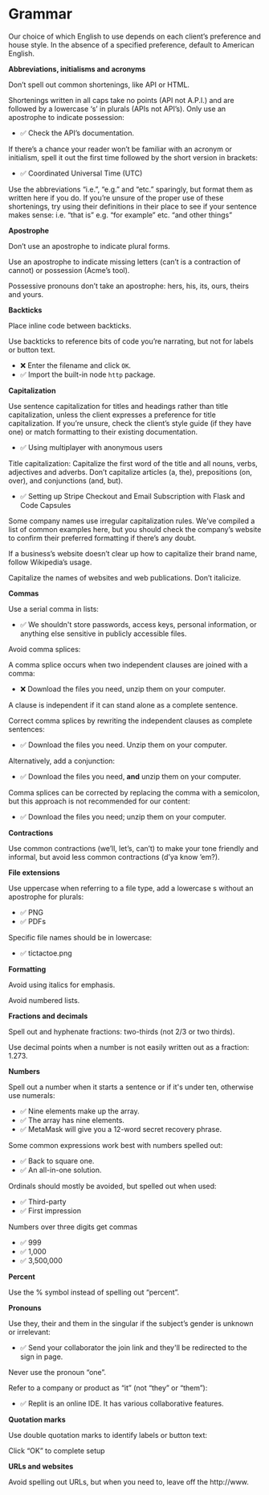 # Grammar

Our choice of which English to use depends on each client’s preference and house style. In the absence of a specified preference, default to American English.

**Abbreviations, initialisms and acronyms**

Don’t spell out common shortenings, like API or HTML.

Shortenings written in all caps take no points (API not A.P.I.) and are followed by a lowercase ‘s’ in plurals (APIs not API’s). Only use an apostrophe to indicate possession:

*  ✅ Check the API’s documentation.

If there’s a chance your reader won’t be familiar with an acronym or initialism, spell it out the first time followed by the short version in brackets:

* ✅ Coordinated Universal Time (UTC)

Use the abbreviations “i.e.”, “e.g.” and “etc.” sparingly, but format them as written here if you do. If you’re unsure of the proper use of these shortenings, try using their definitions in their place to see if your sentence makes sense:
i.e. “that is”
e.g. “for example”
etc. “and other things”

**Apostrophe**

Don’t use an apostrophe to indicate plural forms.

Use an apostrophe to indicate missing letters (can’t is a contraction of cannot) or possession (Acme’s tool).

Possessive pronouns don’t take an apostrophe: hers, his, its, ours, theirs and yours.

**Backticks**

Place inline code between backticks.

Use backticks to reference bits of code you’re narrating, but not for labels or button text.

*  ❌ Enter the filename and click `OK`.
*  ✅ Import the built-in node `http` package.

**Capitalization**

Use sentence capitalization for titles and headings rather than title capitalization, unless the client expresses a preference for title capitalization. If you’re unsure, check the client’s style guide (if they have one) or match formatting to their existing documentation.

*  ✅ Using multiplayer with anonymous users

Title capitalization: Capitalize the first word of the title and all nouns, verbs, adjectives and adverbs. Don’t capitalize articles (a, the), prepositions (on, over), and conjunctions (and, but).

*  ✅ Setting up Stripe Checkout and Email Subscription with Flask and Code Capsules

Some company names use irregular capitalization rules. We’ve compiled a list of common examples here, but you should check the company’s website to confirm their preferred formatting if there’s any doubt.

If a business’s website doesn’t clear up how to capitalize their brand name, follow Wikipedia’s usage.

Capitalize the names of websites and web publications. Don’t italicize.

**Commas**

Use a serial comma in lists:

*  ✅ We shouldn't store passwords, access keys, personal information, or anything else sensitive in publicly accessible files.

Avoid comma splices:

A comma splice occurs when two independent clauses are joined with a comma:

* ❌ Download the files you need, unzip them on your computer.

A clause is independent if it can stand alone as a complete sentence.

Correct comma splices by rewriting the independent clauses as complete sentences:

* ✅ Download the files you need. Unzip them on your computer.

Alternatively, add a conjunction:

* ✅ Download the files you need, **and** unzip them on your computer.

Comma splices can be corrected by replacing the comma with a semicolon, but this approach is not recommended for our content:

* ✅ Download the files you need; unzip them on your computer.

**Contractions**

Use common contractions (we’ll, let’s, can’t) to make your tone friendly and informal, but avoid less common contractions (d’ya know ’em?).

**File extensions**

Use uppercase when referring to a file type, add a lowercase s without an apostrophe for plurals:

*  ✅ PNG
*  ✅ PDFs

Specific file names should be in lowercase:
*  ✅ tictactoe.png

**Formatting**

Avoid using italics for emphasis.

Avoid numbered lists.

**Fractions and decimals**

Spell out and hyphenate fractions: two-thirds (not 2/3 or two thirds).

Use decimal points when a number is not easily written out as a fraction: 1.273.

**Numbers**

Spell out a number when it starts a sentence or if it's under ten, otherwise use numerals:

*  ✅ Nine elements make up the array.
*  ✅ The array has nine elements.
*  ✅ MetaMask will give you a 12-word secret recovery phrase.

Some common expressions work best with numbers spelled out:

*  ✅ Back to square one.
*  ✅ An all-in-one solution.

Ordinals should mostly be avoided, but spelled out when used:

*  ✅ Third-party
*  ✅ First impression

Numbers over three digits get commas

*  ✅ 999
*  ✅ 1,000
*  ✅ 3,500,000

**Percent**

Use the % symbol instead of spelling out “percent”.

**Pronouns**

Use they, their and them in the singular if the subject’s gender is unknown or irrelevant:

*  ✅ Send your collaborator the join link and they'll be redirected to the sign in page.

Never use the pronoun “one”.

Refer to a company or product as “it” (not “they” or “them”):

* ✅ Replit is an online IDE. It has various collaborative features.

**Quotation marks**

Use double quotation marks to identify labels or button text:

Click “OK” to complete setup

**URLs and websites**

Avoid spelling out URLs, but when you need to, leave off the http://www.
